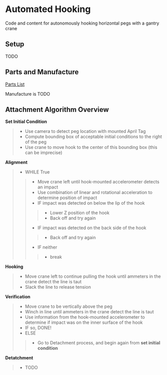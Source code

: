 # Automated Hooking
Code and content for autonomously hooking horizontal pegs with a gantry crane

## Setup

TODO

## Parts and Manufacture

[Parts List](Parts_List.md)

Manufacture is TODO

## Attachment Algorithm Overview

**Set Initial Condition**
> - Use camera to detect peg location with mounted April Tag
> - Compute bounding box of acceptable initial conditions to the right of the peg
> - Use crane to move hook to the center of this bounding box (this can be imprecise)

**Alignment**
> - WHILE True
> > - Move crane left until hook-mounted accelerometer detects an impact
> > - Use combination of linear and rotational acceleration to determine position of impact
> > - IF impact was detected on below the lip of the hook
> > > - Lower Z position of the hook
> > > - Back off and try again
> > - IF impact was detected on the back side of the hook
> > > - Back off and try again
> > - IF neither
> > > - break

**Hooking**
> - Move crane left to continue pulling the hook until ammeters in the crane detect the line is taut
> - Slack the line to release tension

 **Verification**
> - Move crane to be vertically above the peg
> - Winch in line until ammeters in the crane detect the line is taut
> - Use information from the hook-mounted accelerometer to determine if impact was on the inner surface of the hook
> - IF so, DONE!
> - ELSE
> > - Go to Detachment process, and begin again from **set initial condition**

**Detatchment**
> - TODO